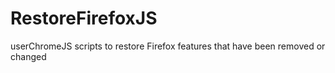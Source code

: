 # RestoreFirefoxJS
userChromeJS scripts to restore Firefox features that have been removed or changed
